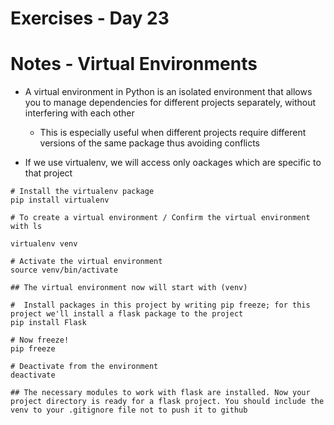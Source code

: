 <!-- Day 23: 30 Days of python programming -->

# Exercises - Day 23

# Notes - Virtual Environments
- A virtual environment in Python is an isolated environment that allows you to manage dependencies for different projects separately, without interfering with each other
    - This is especially useful when different projects require different versions of the same package thus avoiding conflicts

- If we use virtualenv, we will access only oackages which are specific to that project

```
# Install the virtualenv package
pip install virtualenv

# To create a virtual environment / Confirm the virtual environment with ls

virtualenv venv

# Activate the virtual environment
source venv/bin/activate

## The virtual environment now will start with (venv)

#  Install packages in this project by writing pip freeze; for this project we'll install a flask package to the project
pip install Flask

# Now freeze!
pip freeze

# Deactivate from the environment
deactivate

## The necessary modules to work with flask are installed. Now your project directory is ready for a flask project. You should include the venv to your .gitignore file not to push it to github
```